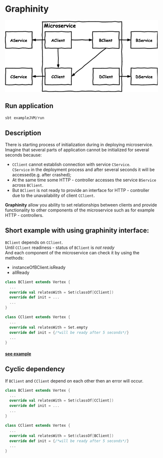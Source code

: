 # Graphinity

![graphinity](/img/example.png)

## Run application

`sbt exampleJVM/run`

## Description

There is starting process of initialization during in deploying microservice.</br>
Imagine that several parts of application cannot be initialized for several seconds because:

- `CClient` cannot establish connection with service `CService`.</br>
`CService` in the deployment process and after several seconds it will be accessed(e.g. after crashed);
- At the same time some HTTP - controller accesses the service `BService` across `BClient`.
- But `BClient` is not ready to provide an interface for HTTP - controller due to the unavailability of client `CClient`.

**Graphinity** allow you ability to set relationships between clients and provide functionality to other components of the microservice such as for example HTTP - controllers.

## Short example with using **graphinity** interface:

`BClient` depends on `CClient`.</br>
Until `CClient` readiness - status of `BClient` is *not ready*</br>
And each component of the microservice can check it by using the methods:

- instanceOfBClient.isReady
- allReady

```scala
class BClient extends Vertex {
  ...        
  override val relatesWith = Set(classOf[CClient])
  override def init = ...
  ...
}
```

```scala
class CClient extends Vertex {
  ...        
  override val relatesWith = Set.empty
  override def init = {/*will be ready after 5 seconds*/}
  ...
}
```

#### [see example](https://github.com/korotinm/graphinity/blob/master/example/src/main/scala/graphinity/example/Example.scala)

## Cyclic dependency

If `BClient` and `CClient` depend on each other then an error will occur.

```scala
class BClient extends Vertex {
  ...        
  override val relatesWith = Set(classOf[CClient])
  override def init = ...
  ...
}
```

```scala
class CClient extends Vertex {
  ...        
  override val relatesWith = Set(classOf[BClient])
  override def init = {/*will be ready after 5 seconds*/}
  ...
}
```